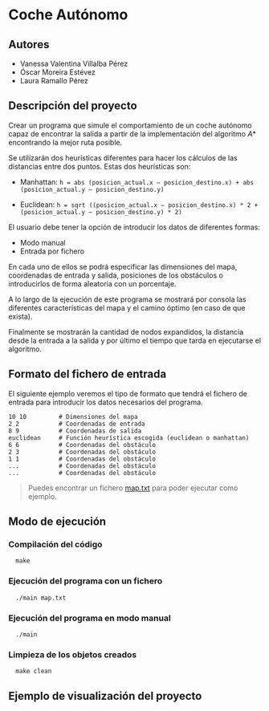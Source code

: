 # Coche Autónomo

## Autores

- Vanessa Valentina Villalba Pérez
- Óscar Moreira Estévez
- Laura Ramallo Pérez

## Descripción del proyecto

Crear un programa que simule el comportamiento de un coche autónomo capaz de encontrar la salida a partir de la implementación del algoritmo *A** encontrando la mejor ruta posible.

Se utilizarán dos heurísticas diferentes para hacer los cálculos de las distancias entre dos puntos.
Estas dos heurísticas son:

- Manhattan: `h = abs (posicion_actual.x – posicion_destino.x) + abs (posicion_actual.y – posicion_destino.y)`

- Euclidean: ` h = sqrt ((posicion_actual.x – posicion_destino.x) * 2 + (posicion_actual.y – posicion_destino.y) * 2) `

El usuario debe tener la opción de introducir los datos de diferentes formas:

- Modo manual
- Entrada por fichero

En cada uno de ellos se podrá especificar las dimensiones del mapa, coordenadas de entrada y salida, posiciones de los obstáculos o introducirlos de forma aleatoria con un porcentaje.

A lo largo de la ejecución de este programa se mostrará por consola las diferentes características del mapa y el camino óptimo (en caso de que exista).

Finalmente se mostrarán la cantidad de nodos expandidos, la distancia desde la entrada a la salida y por último el tiempo que tarda en ejecutarse el algoritmo.


## Formato del fichero de entrada

El siguiente ejemplo veremos el tipo de formato que tendrá el fichero de entrada para introducir los datos necesarios del programa.

```
10 10         # Dimensiones del mapa
2 2           # Coordenadas de entrada
8 9           # Coordenadas de salida
euclidean     # Función heurística escogida (euclidean o manhattan)
6 6           # Coordenadas del obstáculo    
2 3           # Coordenadas del obstáculo
1 1           # Coordenadas del obstáculo
...           # Coordenadas del obstáculo
...           # Coordenadas del obstáculo
```

> Puedes encontrar un fichero [map.txt](./map.txt) para poder ejecutar como ejemplo.

## Modo de ejecución

### Compilación del código

```console
  make
```

### Ejecución del programa con un fichero

```console
  ./main map.txt
```

### Ejecución del programa en modo manual

```console
  ./main
```

### Limpieza de los objetos creados

```console
  make clean
```

## Ejemplo de visualización del proyecto



